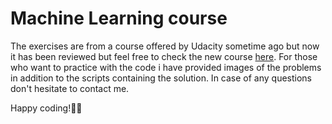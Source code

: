 # Machine Learning course
The exercises are from a course offered by Udacity sometime ago but now it has been reviewed but feel free to check the new course [here](). For those who want to practice with the code i have provided images of the problems in addition to the scripts containing the solution. In case of any questions don't hesitate to contact me.

Happy coding!🤩️🎉️
